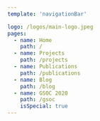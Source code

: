```yaml
---
template: 'navigationBar'

logo: /logos/main-logo.jpeg
pages:
  - name: Home
    path: /
  - name: Projects
    path: /projects
  - name: Publications
    path: /publications
  - name: Blog
    path: /blog
  - name: GSOC 2020
    path: /gsoc
    isSpecial: true
---
```

